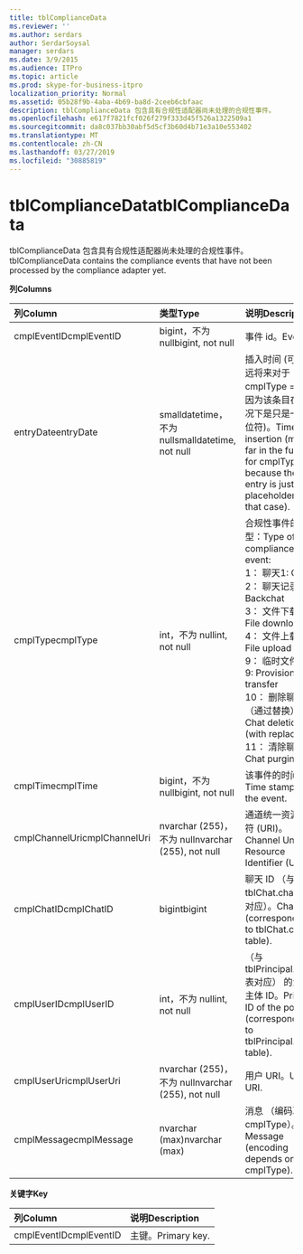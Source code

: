 ```yaml
---
title: tblComplianceData
ms.reviewer: ''
ms.author: serdars
author: SerdarSoysal
manager: serdars
ms.date: 3/9/2015
ms.audience: ITPro
ms.topic: article
ms.prod: skype-for-business-itpro
localization_priority: Normal
ms.assetid: 05b28f9b-4aba-4b69-ba8d-2ceeb6cbfaac
description: tblComplianceData 包含具有合规性适配器尚未处理的合规性事件。
ms.openlocfilehash: e617f7821fcf026f279f333d45f526a1322509a1
ms.sourcegitcommit: da8c037bb30abf5d5cf3b60d4b71e3a10e553402
ms.translationtype: MT
ms.contentlocale: zh-CN
ms.lasthandoff: 03/27/2019
ms.locfileid: "30885819"
---
```

# <a name="tblcompliancedata"></a><span data-ttu-id="3c512-103">tblComplianceData</span><span class="sxs-lookup"><span data-stu-id="3c512-103">tblComplianceData</span></span>
 
<span data-ttu-id="3c512-104">tblComplianceData 包含具有合规性适配器尚未处理的合规性事件。</span><span class="sxs-lookup"><span data-stu-id="3c512-104">tblComplianceData contains the compliance events that have not been processed by the compliance adapter yet.</span></span>
  
<span data-ttu-id="3c512-105">**列**</span><span class="sxs-lookup"><span data-stu-id="3c512-105">**Columns**</span></span>

|<span data-ttu-id="3c512-106">**列**</span><span class="sxs-lookup"><span data-stu-id="3c512-106">**Column**</span></span>|<span data-ttu-id="3c512-107">**类型**</span><span class="sxs-lookup"><span data-stu-id="3c512-107">**Type**</span></span>|<span data-ttu-id="3c512-108">**说明**</span><span class="sxs-lookup"><span data-stu-id="3c512-108">**Description**</span></span>|
|:-----|:-----|:-----|
|<span data-ttu-id="3c512-109">cmplEventID</span><span class="sxs-lookup"><span data-stu-id="3c512-109">cmplEventID</span></span>  <br/> |<span data-ttu-id="3c512-110">bigint，不为 null</span><span class="sxs-lookup"><span data-stu-id="3c512-110">bigint, not null</span></span>  <br/> |<span data-ttu-id="3c512-111">事件 id。</span><span class="sxs-lookup"><span data-stu-id="3c512-111">Event ID.</span></span>  <br/> |
|<span data-ttu-id="3c512-112">entryDate</span><span class="sxs-lookup"><span data-stu-id="3c512-112">entryDate</span></span>  <br/> |<span data-ttu-id="3c512-113">smalldatetime，不为 null</span><span class="sxs-lookup"><span data-stu-id="3c512-113">smalldatetime, not null</span></span>  <br/> |<span data-ttu-id="3c512-114">插入时间 (可能遥远将来对于 cmplType = 9，因为该条目在此情况下是只是一个占位符)。</span><span class="sxs-lookup"><span data-stu-id="3c512-114">Time of insertion (may be far in the future for cmplType=9 because the entry is just a placeholder in that case).</span></span>  <br/> |
|<span data-ttu-id="3c512-115">cmplType</span><span class="sxs-lookup"><span data-stu-id="3c512-115">cmplType</span></span>  <br/> |<span data-ttu-id="3c512-116">int，不为 null</span><span class="sxs-lookup"><span data-stu-id="3c512-116">int, not null</span></span>  <br/> | <span data-ttu-id="3c512-117">合规性事件的类型：</span><span class="sxs-lookup"><span data-stu-id="3c512-117">Type of compliance event:</span></span> <br/>  <span data-ttu-id="3c512-118">1： 聊天</span><span class="sxs-lookup"><span data-stu-id="3c512-118">1: Chat</span></span> <br/>  <span data-ttu-id="3c512-119">2： 聊天记录</span><span class="sxs-lookup"><span data-stu-id="3c512-119">2: Backchat</span></span> <br/>  <span data-ttu-id="3c512-120">3： 文件下载</span><span class="sxs-lookup"><span data-stu-id="3c512-120">3: File download</span></span> <br/>  <span data-ttu-id="3c512-121">4： 文件上载</span><span class="sxs-lookup"><span data-stu-id="3c512-121">4: File upload</span></span> <br/>  <span data-ttu-id="3c512-122">9： 临时文件传输</span><span class="sxs-lookup"><span data-stu-id="3c512-122">9: Provisional file transfer</span></span> <br/>  <span data-ttu-id="3c512-123">10： 删除聊天 （通过替换）</span><span class="sxs-lookup"><span data-stu-id="3c512-123">10: Chat deletion (with replace)</span></span> <br/>  <span data-ttu-id="3c512-124">11： 清除聊天</span><span class="sxs-lookup"><span data-stu-id="3c512-124">11: Chat purging</span></span> <br/> |
|<span data-ttu-id="3c512-125">cmplTime</span><span class="sxs-lookup"><span data-stu-id="3c512-125">cmplTime</span></span>  <br/> |<span data-ttu-id="3c512-126">bigint，不为 null</span><span class="sxs-lookup"><span data-stu-id="3c512-126">bigint, not null</span></span>  <br/> |<span data-ttu-id="3c512-127">该事件的时间戳。</span><span class="sxs-lookup"><span data-stu-id="3c512-127">Time stamp for the event.</span></span>  <br/> |
|<span data-ttu-id="3c512-128">cmplChannelUri</span><span class="sxs-lookup"><span data-stu-id="3c512-128">cmplChannelUri</span></span>  <br/> |<span data-ttu-id="3c512-129">nvarchar (255)，不为 null</span><span class="sxs-lookup"><span data-stu-id="3c512-129">nvarchar (255), not null</span></span>  <br/> |<span data-ttu-id="3c512-130">通道统一资源标识符 (URI)。</span><span class="sxs-lookup"><span data-stu-id="3c512-130">Channel Uniform Resource Identifier (URI).</span></span>  <br/> |
|<span data-ttu-id="3c512-131">cmplChatID</span><span class="sxs-lookup"><span data-stu-id="3c512-131">cmplChatID</span></span>  <br/> |<span data-ttu-id="3c512-132">bigint</span><span class="sxs-lookup"><span data-stu-id="3c512-132">bigint</span></span>  <br/> |<span data-ttu-id="3c512-133">聊天 ID （与 tblChat.chatId 表对应）。</span><span class="sxs-lookup"><span data-stu-id="3c512-133">Chat ID (corresponding to tblChat.chatId table).</span></span>  <br/> |
|<span data-ttu-id="3c512-134">cmplUserID</span><span class="sxs-lookup"><span data-stu-id="3c512-134">cmplUserID</span></span>  <br/> |<span data-ttu-id="3c512-135">int，不为 null</span><span class="sxs-lookup"><span data-stu-id="3c512-135">int, not null</span></span>  <br/> |<span data-ttu-id="3c512-136">（与 tblPrincipal.prinID 表对应） 的海报的主体 ID。</span><span class="sxs-lookup"><span data-stu-id="3c512-136">Principal ID of the poster (corresponding to tblPrincipal.prinID table).</span></span>  <br/> |
|<span data-ttu-id="3c512-137">cmplUserUri</span><span class="sxs-lookup"><span data-stu-id="3c512-137">cmplUserUri</span></span>  <br/> |<span data-ttu-id="3c512-138">nvarchar (255)，不为 null</span><span class="sxs-lookup"><span data-stu-id="3c512-138">nvarchar (255), not null</span></span>  <br/> |<span data-ttu-id="3c512-139">用户 URI。</span><span class="sxs-lookup"><span data-stu-id="3c512-139">User URI.</span></span>  <br/> |
|<span data-ttu-id="3c512-140">cmplMessage</span><span class="sxs-lookup"><span data-stu-id="3c512-140">cmplMessage</span></span>  <br/> |<span data-ttu-id="3c512-141">nvarchar (max)</span><span class="sxs-lookup"><span data-stu-id="3c512-141">nvarchar (max)</span></span>  <br/> |<span data-ttu-id="3c512-142">消息 （编码取决于 cmplType）。</span><span class="sxs-lookup"><span data-stu-id="3c512-142">Message (encoding depends on cmplType).</span></span>  <br/> |
   
<span data-ttu-id="3c512-143">**关键字**</span><span class="sxs-lookup"><span data-stu-id="3c512-143">**Key**</span></span>

|<span data-ttu-id="3c512-144">**列**</span><span class="sxs-lookup"><span data-stu-id="3c512-144">**Column**</span></span>|<span data-ttu-id="3c512-145">**说明**</span><span class="sxs-lookup"><span data-stu-id="3c512-145">**Description**</span></span>|
|:-----|:-----|
|<span data-ttu-id="3c512-146">cmplEventID</span><span class="sxs-lookup"><span data-stu-id="3c512-146">cmplEventID</span></span>  <br/> |<span data-ttu-id="3c512-147">主键。</span><span class="sxs-lookup"><span data-stu-id="3c512-147">Primary key.</span></span>  <br/> |
   

